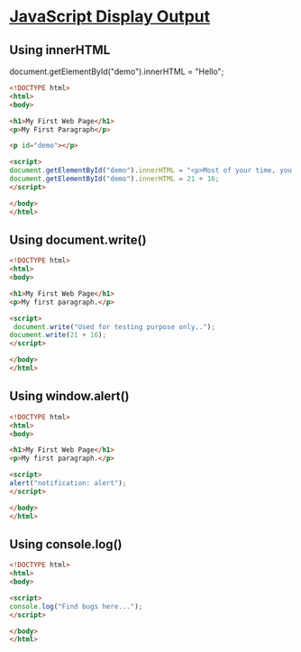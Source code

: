 # [JavaScript Display Output](./js2.html)

## Using innerHTML
document.getElementById("demo").innerHTML = "Hello";

```html
<!DOCTYPE html>
<html>
<body>

<h1>My First Web Page</h1>
<p>My First Paragraph</p>

<p id="demo"></p>

<script>
document.getElementById("demo").innerHTML = "<p>Most of your time, you are going to use this statement.</p>";  
document.getElementById("demo").innerHTML = 21 + 16;
</script>

</body>
</html>
```

## Using document.write()

```html
<!DOCTYPE html>
<html>
<body>

<h1>My First Web Page</h1>
<p>My first paragraph.</p>

<script>
 document.write("Used for testing purpose only..");
document.write(21 + 16);
</script>

</body>
</html>
```

## Using window.alert()

```html
<!DOCTYPE html>
<html>
<body>

<h1>My First Web Page</h1>
<p>My first paragraph.</p>

<script>
alert("notification: alert");
</script>

</body>
</html>
```

## Using console.log()

```html
<!DOCTYPE html>
<html>
<body>

<script>
console.log("Find bugs here...");
</script>

</body>
</html>
```

